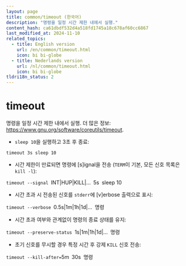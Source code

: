 ```yaml
---
layout: page
title: common/timeout (한국어)
description: "명령을 일정 시간 제한 내에서 실행."
content_hash: ca61dbdf532d4a518fd1745a18c678af60cc6867
last_modified_at: 2024-11-10
related_topics:
  - title: English version
    url: /en/common/timeout.html
    icon: bi bi-globe
  - title: Nederlands version
    url: /nl/common/timeout.html
    icon: bi bi-globe
tldri18n_status: 2
---
```

# timeout

명령을 일정 시간 제한 내에서 실행.
더 많은 정보: <https://www.gnu.org/software/coreutils/timeout>.

- `sleep 10`을 실행하고 3초 후 종료:

`timeout 3s sleep 10`

- 시간 제한이 만료되면 명령에 [s]ignal을 전송 (`TERM`이 기본, 모든 신호 목록은 `kill -l`):

`timeout --signal `<span class="tldr-var badge badge-pill bg-dark-lm bg-white-dm text-white-lm text-dark-dm font-weight-bold">INT|HUP|KILL|...</span>` `<span class="tldr-var badge badge-pill bg-dark-lm bg-white-dm text-white-lm text-dark-dm font-weight-bold">5s</span>` `<span class="tldr-var badge badge-pill bg-dark-lm bg-white-dm text-white-lm text-dark-dm font-weight-bold">sleep 10</span>

- 시간 초과 시 전송된 신호를 `stderr`에 [v]erbose 출력으로 표시:

`timeout --verbose `<span class="tldr-var badge badge-pill bg-dark-lm bg-white-dm text-white-lm text-dark-dm font-weight-bold">0.5s|1m|1h|1d|...</span>` `<span class="tldr-var badge badge-pill bg-dark-lm bg-white-dm text-white-lm text-dark-dm font-weight-bold">명령</span>

- 시간 초과 여부와 관계없이 명령의 종료 상태를 유지:

`timeout --preserve-status `<span class="tldr-var badge badge-pill bg-dark-lm bg-white-dm text-white-lm text-dark-dm font-weight-bold">1s|1m|1h|1d|...</span>` `<span class="tldr-var badge badge-pill bg-dark-lm bg-white-dm text-white-lm text-dark-dm font-weight-bold">명령</span>

- 초기 신호를 무시할 경우 특정 시간 후 강제 `KILL` 신호 전송:

`timeout --kill-after=`<span class="tldr-var badge badge-pill bg-dark-lm bg-white-dm text-white-lm text-dark-dm font-weight-bold">5m</span>` `<span class="tldr-var badge badge-pill bg-dark-lm bg-white-dm text-white-lm text-dark-dm font-weight-bold">30s</span>` `<span class="tldr-var badge badge-pill bg-dark-lm bg-white-dm text-white-lm text-dark-dm font-weight-bold">명령</span>
